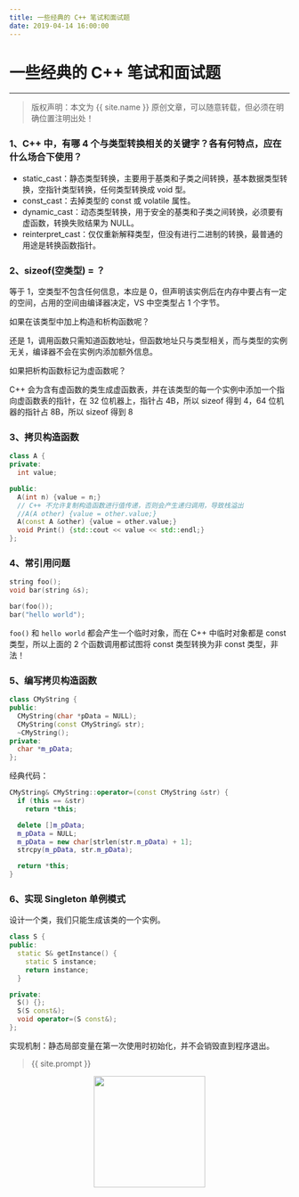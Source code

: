 ```yaml
---
title: 一些经典的 C++ 笔试和面试题
date: 2019-04-14 16:00:00
---
```

# 一些经典的 C++ 笔试和面试题
***
> 版权声明：本文为 {{ site.name }} 原创文章，可以随意转载，但必须在明确位置注明出处！

### 1、C++ 中，有哪 4 个与类型转换相关的关键字？各有何特点，应在什么场合下使用？
- static_cast：静态类型转换，主要用于基类和子类之间转换，基本数据类型转换，空指针类型转换，任何类型转换成 void 型。
- const_cast：去掉类型的 const 或 volatile 属性。
- dynamic_cast：动态类型转换，用于安全的基类和子类之间转换，必须要有虚函数，转换失败结果为 NULL。
- reinterpret_cast：仅仅重新解释类型，但没有进行二进制的转换，最普通的用途是转换函数指针。

### 2、sizeof(空类型) = ？
等于 1，空类型不包含任何信息，本应是 0，但声明该实例后在内存中要占有一定的空间，占用的空间由编译器决定，VS 中空类型占 1 个字节。

如果在该类型中加上构造和析构函数呢？

还是 1，调用函数只需知道函数地址，但函数地址只与类型相关，而与类型的实例无关，编译器不会在实例内添加额外信息。

如果把析构函数标记为虚函数呢？

C++ 会为含有虚函数的类生成虚函数表，并在该类型的每一个实例中添加一个指向虚函数表的指针，在 32 位机器上，指针占 4B，所以 sizeof 得到 4，64 位机器的指针占 8B，所以 sizeof 得到 8

### 3、拷贝构造函数
```cpp
class A {
private:
  int value;

public:
  A(int n) {value = n;}
  // C++ 不允许复制构造函数进行值传递，否则会产生递归调用，导致栈溢出
  //A(A other) {value = other.value;}
  A(const A &other) {value = other.value;}
  void Print() {std::cout << value << std::endl;}
};
```

### 4、常引用问题
```cpp
string foo();
void bar(string &s);

bar(foo());
bar("hello world");
```

`foo()` 和 `hello world` 都会产生一个临时对象，而在 C++ 中临时对象都是 const 类型，所以上面的 2 个函数调用都试图将 const 类型转换为非 const 类型，非法！



### 5、编写拷贝构造函数
```cpp
class CMyString {
public:
  CMyString(char *pData = NULL);
  CMyString(const CMyString& str);
  ~CMyString();
private:
  char *m_pData;
};
```
经典代码：
```cpp
CMyString& CMyString::operator=(const CMyString &str) {
  if (this == &str)
    return *this;

  delete []m_pData;
  m_pData = NULL;
  m_pData = new char[strlen(str.m_pData) + 1];
  strcpy(m_pData, str.m_pData);

  return *this;
}
```



### 6、实现 Singleton 单例模式
设计一个类，我们只能生成该类的一个实例。

```cpp
class S {
public:
  static S& getInstance() {
    static S instance;
    return instance;
  }

private:
  S() {};
  S(S const&);
  void operator=(S const&);
};
```
实现机制：静态局部变量在第一次使用时初始化，并不会销毁直到程序退出。



> {{ site.prompt }}

<div  align="center">
<img src="{{ site.url }}/images/wechart.jpg" width = "200" height = "200"/>

